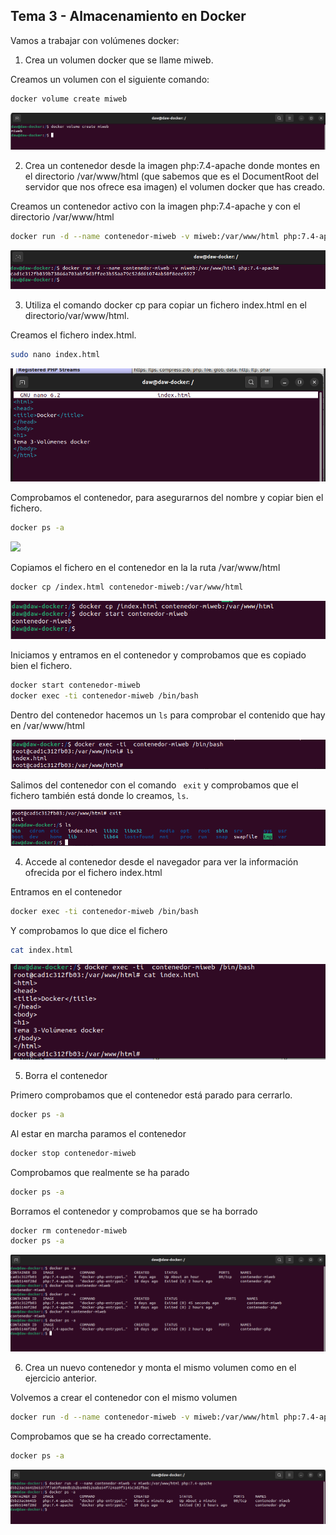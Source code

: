 ## Tema 3 - Almacenamiento en Docker

Vamos a trabajar con volúmenes docker:
1. Crea un volumen docker que se llame miweb.

Creamos un volumen con el siguiente comando:

```bash
docker volume create miweb
```
![](assets/ejercicio1.png)

2. Crea un contenedor desde la imagen php:7.4-apache donde montes en el directorio /var/www/html (que sabemos que es el DocumentRoot del servidor que nos ofrece esa imagen) el volumen docker que has creado.

Creamos un contenedor activo con la imagen php:7.4-apache y con el directorio /var/www/html

```bash
docker run -d --name contenedor-miweb -v miweb:/var/www/html php:7.4-apache
```
![](assets/ejercicio2.png)

3. Utiliza el comando docker cp para copiar un fichero index.html en el directorio/var/www/html.

Creamos el fichero index.html.

```bash
sudo nano index.html
```

![](assets/ejercicio3-1.png)

Comprobamos el contenedor, para asegurarnos del nombre y copiar bien el fichero.

```bash
docker ps -a
````

![](assets/ejercicio3-2.png)

Copiamos el fichero en el contenedor en la la ruta /var/www/html

```bash
docker cp /index.html contenedor-miweb:/var/www/html
```

![](assets/ejercicio3-3.png)

Iniciamos y entramos en el contenedor y comprobamos que es copiado bien el fichero.

```bash
docker start contenedor-miweb
docker exec -ti contenedor-miweb /bin/bash
```

Dentro del contenedor hacemos un ```ls``` para comprobar el contenido que hay en /var/www/html

![](assets/ejercicio3-4.png)

Salimos del contenedor con el comando ``` exit``` y comprobamos que el fichero también está donde lo creamos, ```ls```.

![](assets/ejercicio3-5.png)

4. Accede al contenedor desde el navegador para ver la información ofrecida por el fichero index.html

Entramos en el contenedor

```bash
docker exec -ti contenedor-miweb /bin/bash
```
Y comprobamos lo que dice el fichero 

```bash
cat index.html
```

![](assets/ejercicio4.png)

5. Borra el contenedor

Primero comprobamos que el contenedor está parado para cerrarlo.

```bash
docker ps -a
```
Al estar en marcha paramos el contenedor

```bash 
docker stop contenedor-miweb
```
Comprobamos que realmente se ha parado

```bash 
docker ps -a
```

Borramos el contenedor y comprobamos que se ha borrado 

```bash
docker rm contenedor-miweb
docker ps -a
```
![](assets/ejercicio5.png)

6. Crea un nuevo contenedor y monta el mismo volumen como en el ejercicio anterior.

Volvemos a crear el contenedor con el mismo volumen

```bash
docker run -d --name contenedor-miweb -v miweb:/var/www/html php:7.4-apache
```
Comprobamos que se ha creado correctamente.

```bash 
docker ps -a
```
![](assets/ejercicio6.png)
